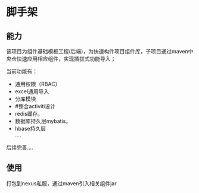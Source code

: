 # 脚手架

## 能力

该项目为组件基础模板工程(后端)，为快速构件项目组件库，子项目通过maven中央仓快速应用相应组件，实现插拔式功能导入；

当前功能有： 
* 通用权限（RBAC）<br/>
* excel通用导入<br/>
* 分库模块<br/>
*  #整合activiti设计 <br/>
* redis缓存。 <br/>
* 数据库持久层mybatis。 <br/>
* hbase持久层<br/>
.... <br/>

后续完善....

## 使用
打包到nexus私服，通过maven引入相关组件jar
